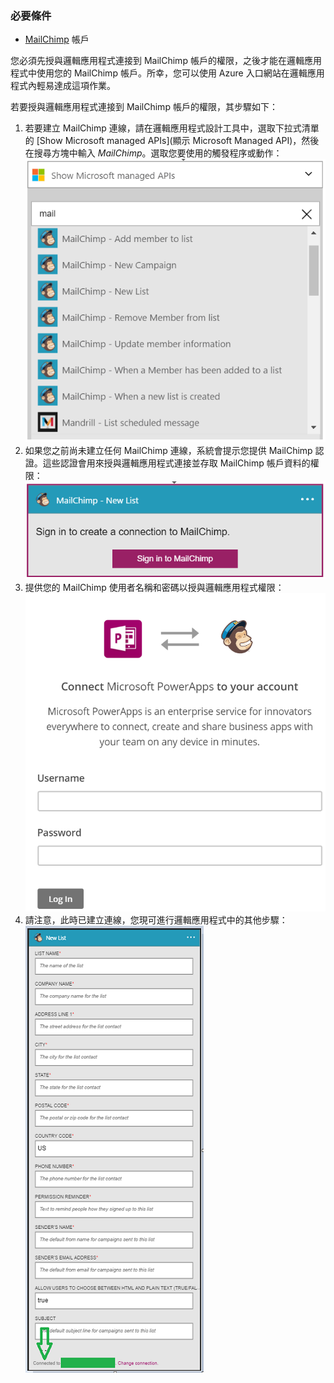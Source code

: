 ### 必要條件
* [MailChimp](https://www.MailChimp.com/) 帳戶 

您必須先授與邏輯應用程式連接到 MailChimp 帳戶的權限，之後才能在邏輯應用程式中使用您的 MailChimp 帳戶。所幸，您可以使用 Azure 入口網站在邏輯應用程式內輕易達成這項作業。

若要授與邏輯應用程式連接到 MailChimp 帳戶的權限，其步驟如下：

1. 若要建立 MailChimp 連線，請在邏輯應用程式設計工具中，選取下拉式清單的 [Show Microsoft managed APIs]\(顯示 Microsoft Managed API)，然後在搜尋方塊中輸入 *MailChimp*。選取您要使用的觸發程序或動作：![MailChimp 步驟 1](./media/connectors-create-api-mailchimp/mailchimp-1.png)
2. 如果您之前尚未建立任何 MailChimp 連線，系統會提示您提供 MailChimp 認證。這些認證會用來授與邏輯應用程式連接並存取 MailChimp 帳戶資料的權限：![MailChimp 步驟 2](./media/connectors-create-api-mailchimp/mailchimp-2.png)
3. 提供您的 MailChimp 使用者名稱和密碼以授與邏輯應用程式權限：![MailChimp 步驟 3](./media/connectors-create-api-mailchimp/mailchimp-3.png)   
4. 請注意，此時已建立連線，您現可進行邏輯應用程式中的其他步驟：![MailChimp 步驟 4](./media/connectors-create-api-mailchimp/mailchimp-4.png)

